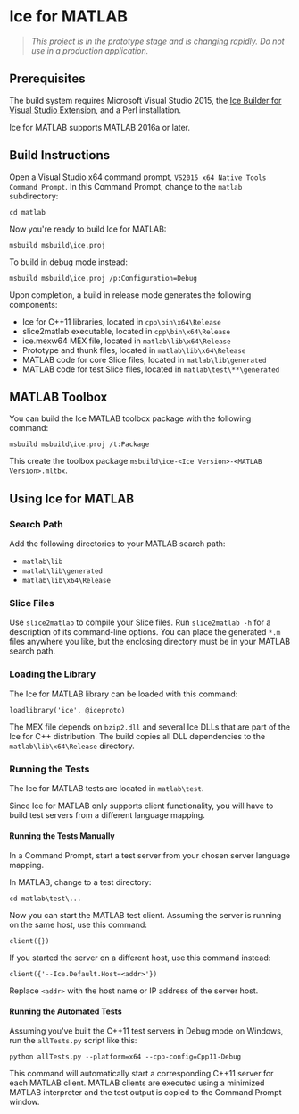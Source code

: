 # Ice for MATLAB

> *This project is in the prototype stage and is changing rapidly. Do not use
in a production application.*

## Prerequisites

The build system requires Microsoft Visual Studio 2015, the [Ice Builder for
Visual Studio Extension](https://marketplace.visualstudio.com/items?itemName=ZeroCInc.IceBuilder),
and a Perl installation.

Ice for MATLAB supports MATLAB 2016a or later.

## Build Instructions

Open a Visual Studio x64 command prompt, `VS2015 x64 Native Tools Command
Prompt`. In this Command Prompt, change to the `matlab` subdirectory:
```
cd matlab
```

Now you're ready to build Ice for MATLAB:
```
msbuild msbuild\ice.proj
```

To build in debug mode instead:
```
msbuild msbuild\ice.proj /p:Configuration=Debug
```

Upon completion, a build in release mode generates the following components:

 - Ice for C++11 libraries, located in `cpp\bin\x64\Release`
 - slice2matlab executable, located in `cpp\bin\x64\Release`
 - ice.mexw64 MEX file, located in `matlab\lib\x64\Release`
 - Prototype and thunk files, located in `matlab\lib\x64\Release`
 - MATLAB code for core Slice files, located in `matlab\lib\generated`
 - MATLAB code for test Slice files, located in `matlab\test\**\generated`

## MATLAB Toolbox

You can build the Ice MATLAB toolbox package with the following command:

```
msbuild msbuild\ice.proj /t:Package
```

This create the toolbox package `msbuild\ice-<Ice Version>-<MATLAB Version>.mltbx`.

## Using Ice for MATLAB

### Search Path

Add the following directories to your MATLAB search path:

 - `matlab\lib`
 - `matlab\lib\generated`
 - `matlab\lib\x64\Release`

### Slice Files

Use `slice2matlab` to compile your Slice files. Run `slice2matlab -h` for a
description of its command-line options. You can place the generated `*.m`
files anywhere you like, but the enclosing directory must be in your MATLAB
search path.

### Loading the Library

The Ice for MATLAB library can be loaded with this command:
```
loadlibrary('ice', @iceproto)
```

The MEX file depends on `bzip2.dll` and several Ice DLLs that are part of the
Ice for C++ distribution. The build copies all DLL dependencies to the
`matlab\lib\x64\Release` directory.

### Running the Tests

The Ice for MATLAB tests are located in `matlab\test`.

Since Ice for MATLAB only supports client functionality, you will have to build
test servers from a different language mapping.

#### Running the Tests Manually

In a Command Prompt, start a test server from your chosen server language
mapping.

In MATLAB, change to a test directory:
```
cd matlab\test\...
```

Now you can start the MATLAB test client. Assuming the server is running on
the same host, use this command:
```
client({})
```

If you started the server on a different host, use this command instead:
```
client({'--Ice.Default.Host=<addr>'})
```

Replace `<addr>` with the host name or IP address of the server host.

#### Running the Automated Tests

Assuming you've built the C++11 test servers in Debug mode on Windows, run the
`allTests.py` script like this:

```
python allTests.py --platform=x64 --cpp-config=Cpp11-Debug
```

This command will automatically start a corresponding C++11 server for each
MATLAB client. MATLAB clients are executed using a minimized MATLAB interpreter
and the test output is copied to the Command Prompt window.
